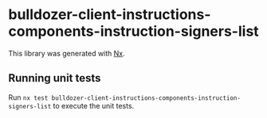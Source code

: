 # bulldozer-client-instructions-components-instruction-signers-list

This library was generated with [Nx](https://nx.dev).

## Running unit tests

Run `nx test bulldozer-client-instructions-components-instruction-signers-list` to execute the unit tests.
